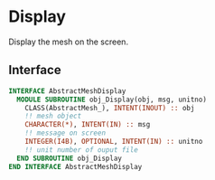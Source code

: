 # Display

Display the mesh on the screen.

## Interface

```fortran
INTERFACE AbstractMeshDisplay
  MODULE SUBROUTINE obj_Display(obj, msg, unitno)
    CLASS(AbstractMesh_), INTENT(INOUT) :: obj
    !! mesh object
    CHARACTER(*), INTENT(IN) :: msg
    !! message on screen
    INTEGER(I4B), OPTIONAL, INTENT(IN) :: unitno
    !! unit number of ouput file
  END SUBROUTINE obj_Display
END INTERFACE AbstractMeshDisplay
```

